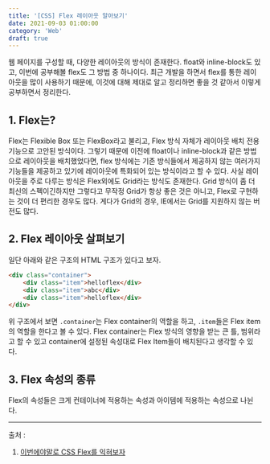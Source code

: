 ```yaml
---
title: '[CSS] Flex 레이아웃 알아보기'
date: 2021-09-03 01:00:00
category: 'Web'
draft: true
---
```


웹 페이지를 구성할 때, 다양한 레이아웃의 방식이 존재한다. float와 inline-block도 있고, 이번에 공부해볼 flex도 그 방법 중 하나이다. 최근 개발을 하면서 flex를 통한 레이아웃을 많이 사용하기 때문에, 이것에 대해 제대로 알고 정리하면 좋을 것 같아서 이렇게 공부하면서 정리한다.

## 1. Flex는?

Flex는 Flexible Box 또는 FlexBox라고 불리고, Flex 방식 자체가 레이아웃 배치 전용 기능으로 고안된 방식이다. 그렇기 때문에 이전에 float이나 inline-block과 같은 방법으로 레이아웃을 배치했었다면, flex 방식에는 기존 방식들에서 제공하지 않는 여러가지 기능들을 제공하고 있기에 레이아웃에 특화되어 있는 방식이라고 할 수 있다. 사실 레이아웃을 주로 다루는 방식은 Flex외에도 Grid라는 방식도 존재한다. Grid 방식이 좀 더 최신의 스펙이긴하지만 그렇다고 무작정 Grid가 항상 좋은 것은 아니고, Flex로 구현하는 것이 더 편리한 경우도 많다. 게다가 Grid의 경우, IE에서는 Grid를 지원하지 않는 버전도 많다.

## 2. Flex 레이아웃 살펴보기

일단 아래와 같은 구조의 HTML 구조가 있다고 보자.

```HTML
<div class="container">
	<div class="item">helloflex</div>
	<div class="item">abc</div>
	<div class="item">helloflex</div>
</div>
```

위 구조에서 보면 `.container`는 Flex container의 역할을 하고, `.item`들은 Flex item의 역할을 한다고 볼 수 있다. Flex container는 Flex 방식의 영향을 받는 큰 틀, 범위라고 할 수 있고 container에 설정된 속성대로 Flex Item들이 배치된다고 생각할 수 있다.

## 3. Flex 속성의 종류

Flex의 속성들은 크게 컨테이너에 적용하는 속성과 아이템에 적용하는 속성으로 나뉜다.

---

출처 :

1. [이번에야말로 CSS Flex를 익혀보자](https://studiomeal.com/archives/197)
